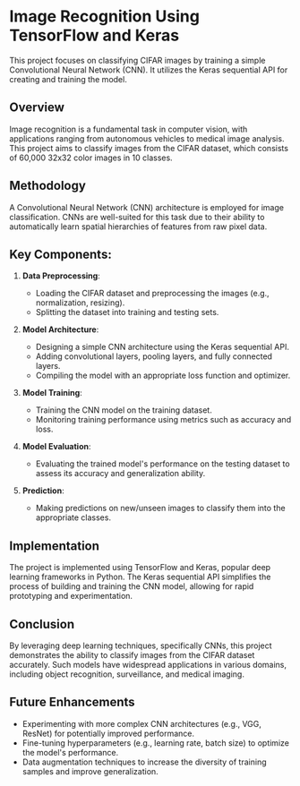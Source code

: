 # Image Recognition Using TensorFlow and Keras

This project focuses on classifying CIFAR images by training a simple Convolutional Neural Network (CNN). It utilizes the Keras sequential API for creating and training the model.

## Overview

Image recognition is a fundamental task in computer vision, with applications ranging from autonomous vehicles to medical image analysis. This project aims to classify images from the CIFAR dataset, which consists of 60,000 32x32 color images in 10 classes.

## Methodology

A Convolutional Neural Network (CNN) architecture is employed for image classification. CNNs are well-suited for this task due to their ability to automatically learn spatial hierarchies of features from raw pixel data.

## Key Components:

1. **Data Preprocessing**:
   - Loading the CIFAR dataset and preprocessing the images (e.g., normalization, resizing).
   - Splitting the dataset into training and testing sets.

2. **Model Architecture**:
   - Designing a simple CNN architecture using the Keras sequential API.
   - Adding convolutional layers, pooling layers, and fully connected layers.
   - Compiling the model with an appropriate loss function and optimizer.

3. **Model Training**:
   - Training the CNN model on the training dataset.
   - Monitoring training performance using metrics such as accuracy and loss.

4. **Model Evaluation**:
   - Evaluating the trained model's performance on the testing dataset to assess its accuracy and generalization ability.

5. **Prediction**:
   - Making predictions on new/unseen images to classify them into the appropriate classes.

## Implementation

The project is implemented using TensorFlow and Keras, popular deep learning frameworks in Python. The Keras sequential API simplifies the process of building and training the CNN model, allowing for rapid prototyping and experimentation.

## Conclusion

By leveraging deep learning techniques, specifically CNNs, this project demonstrates the ability to classify images from the CIFAR dataset accurately. Such models have widespread applications in various domains, including object recognition, surveillance, and medical imaging.

## Future Enhancements

- Experimenting with more complex CNN architectures (e.g., VGG, ResNet) for potentially improved performance.
- Fine-tuning hyperparameters (e.g., learning rate, batch size) to optimize the model's performance.
- Data augmentation techniques to increase the diversity of training samples and improve generalization.
